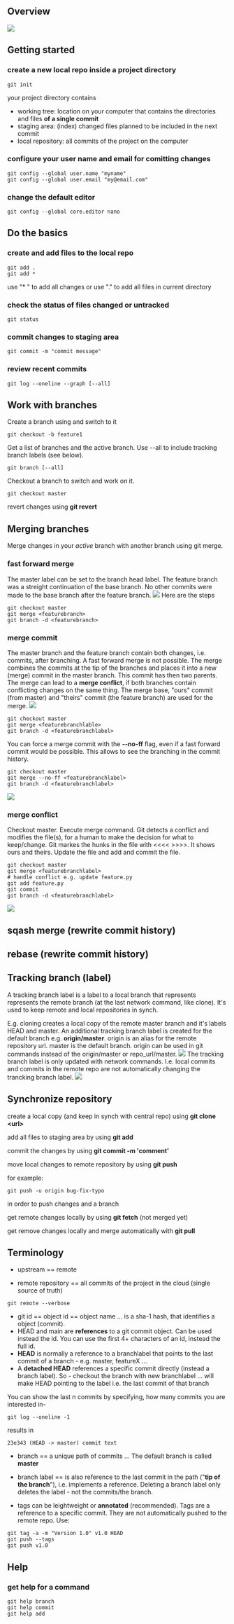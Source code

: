 ## Overview
![](clone-workflow.jpg)

## Getting started

### create a new local repo inside a project directory
```
git init
```
your project directory contains
- working tree: location on your computer that contains the directories and files **of a single commit**
- staging area: (index) changed files planned to be included in the next commit
- local repository: all commits of the project on the computer


### configure your user name and email for comitting changes
```
git config --global user.name "myname"
git config --global user.email "my@email.com"
```
### change the default editor
```
git config --global core.editor nano
```

## Do the basics
### create and add files to the local repo 
```
git add .
git add *
```
use "* " to add all changes or use "." to add all files in current directory

### check the status of files changed or untracked
```
git status
```

### commit changes to staging area 
```
git commit -m "commit message"
```

### review recent commits
```
git log --oneline --graph [--all]
```

## Work with branches
Create a branch using and switch to it
```
git checkout -b feature1 
```
Get a list of branches and the active branch. Use --all to include tracking branch labels (see below).
```
git branch [--all]
```
Checkout a branch to switch and work on it.
```
git checkout master
```

revert changes using **git revert**

## Merging branches
Merge changes in your *active* branch with another branch using git merge.

### fast forward merge
The master label can be set to the branch head label. The feature branch was a streight continuation of the base branch. No other commits were made to the base branch after the feature branch.
![](gitfastforward-merge.jpeg)
Here are the steps
```
git checkout master
git merge <featurebranch>
git branch -d <featurebranch>
```

### merge commit
The master branch and the feature branch contain both changes, i.e. commits, after branching. A fast forward merge is not possible. The merge combines the commits at the tip of the branches and places it into a new (merge) commit in the master branch. This commit has then two parents. The merge can lead to a **merge conflict**, if both branches contain conflicting changes on the same thing. The merge base, "ours" commit (from master) and "theirs" commit (the feature branch) are used for the merge.
![](gitmerge_commit.jpeg)
```
git checkout master
git merge <featurebranchlable>
git branch -d <featurebranchlabel>
```
You can force a merge commit with the **--no-ff** flag, even if a fast forward commit would be possible. This allows to see the branching in the commit history.
```
git checkout master
git merge --no-ff <featurebranchlabel>
git branch -d <featurebranchlabel>
```
![](gitmerge_commit_noff.jpeg)

### merge conflict
Checkout master. Execute merge command. Git detects a conflict and modifies the file(s), for a human to make the decision for what to keep/change. Git markes the hunks in the file with <<<< >>>>. It shows ours and theirs. Update the file and add and commit the file.
```
git checkout master
git merge <featurebranchlabel>
# handle conflict e.g. update feature.py
git add feature.py
git commit
git branch -d <featurebranchlabel>
```
![](gitmergeconflict.png)

## sqash merge (rewrite commit history)

## rebase (rewrite commit history)

## Tracking branch (label)

A tracking branch label is a label to a local branch that represents represents the remote branch (at the last network command, like clone). It's used to keep remote and local repositories in synch. 

E.g. cloning creates a local copy of the remote master branch and it's labels HEAD and master. An additional tracking branch label is created for the default branch e.g. **origin/master**. origin is an alias for the remote repository url. master is the default branch. origin can be used in git commands instead of the origin/master or repo_url/master.
![](gittrackingbranchlabel.jpeg)
The tracking branch label is only updated with network commands. I.e. local commits and commits in the remote repo are not automatically changing the trancking branch label. 
![](gittrackingbranchoutofsynch.jpeg)




## Synchronize repository

create a local copy (and keep in synch with central repo) using **git clone \<url\>**

add all files to staging area by using **git add**

commit the changes by using **git commit -m 'comment'**

move local changes to remote repository by using **git push** 

for example: 
```
git push -u origin bug-fix-typo
```
in order to push changes and a branch

get remote changes locally by using **git fetch** (not merged yet)

get remove changes locally and merge automatically with **git pull**


## Terminology

- upstream == remote 

- remote repository == all commits of the project in the cloud (single source of truth)
```
git remote --verbose
```

- git id == object id == object name ... is a sha-1 hash, that identifies a object (commit).
- HEAD and main are **references** to a git commit object. Can be used instead the id. You can use the first 4+ characters of an id, instead the full id.
- **HEAD** is normally a reference to a branchlabel that points to the last commit of a branch - e.g. master, featureX ... 
- A **detached HEAD** references a specific commit directly (instead a branch label). So - checkout the branch with new branchlabel ... will make HEAD pointing to the label i.e. the last commit of that branch

You can show the last n commits by specifying, how many commits you are interested in-
```
git log --oneline -1
```
results in
```
23e343 (HEAD -> master) commit text
```

- branch == a unique path of commits ... The default branch is called **master**
- branch label == is also reference to the last commit in the path ("**tip of the branch**"), i.e. implements a reference. Deleting a branch label only deletes the label - not the commits/the branch.

- tags can be leightweight or **annotated** (recommended). Tags are a reference to a specific commit. They are not automatically pushed to the remote repo. Use:
```
git tag -a -m "Version 1.0" v1.0 HEAD
git push --tags
git push v1.0
```

## Help

### get help for a command

```
git help branch
git help commit
git help add
```
